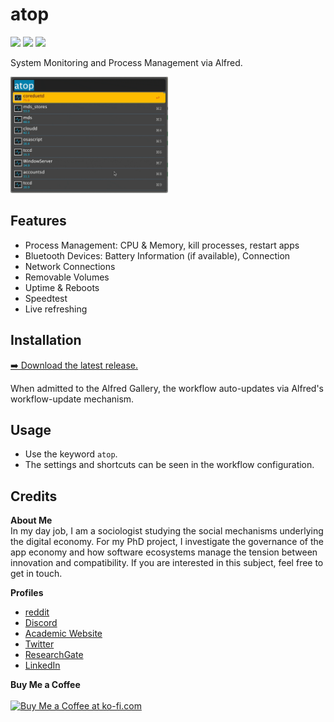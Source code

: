 <!-- LTeX: enabled=false -->
# atop
<!-- LTeX: enabled=true -->
![](https://img.shields.io/github/downloads/chrisgrieser/alfred-atop/total?label=Total%20Downloads&style=plastic) ![](https://img.shields.io/github/v/release/chrisgrieser/alfred-atop?label=Latest%20Release&style=plastic) [![](https://img.shields.io/badge/changelog-click%20here-FFE800?style=plastic)](./Changelog.md)

System Monitoring and Process Management via Alfred. 

<img src="./assets/showcase.gif" alt="alt text" width="50%">

## Features
- Process Management: CPU & Memory, kill processes, restart apps
- Bluetooth Devices: Battery Information (if available), Connection
- Network Connections
- Removable Volumes
- Uptime & Reboots
- Speedtest
- Live refreshing

## Installation
[➡️ Download the latest release.](https://github.com/chrisgrieser/alfred-atop/releases/latest)

When admitted to the Alfred Gallery, the workflow auto-updates via Alfred's workflow-update mechanism.

## Usage
- Use the keyword `atop`.
- The settings and shortcuts can be seen in the workflow configuration.

## Credits
<!-- vale Google.FirstPerson = NO -->
__About Me__  
In my day job, I am a sociologist studying the social mechanisms underlying the digital economy. For my PhD project, I investigate the governance of the app economy and how software ecosystems manage the tension between innovation and compatibility. If you are interested in this subject, feel free to get in touch.

__Profiles__  
- [reddit](https://www.reddit.com/user/pseudometapseudo)
- [Discord](https://discordapp.com/users/462774483044794368/)
- [Academic Website](https://chris-grieser.de/)
- [Twitter](https://twitter.com/pseudo_meta)
- [ResearchGate](https://www.researchgate.net/profile/Christopher-Grieser)
- [LinkedIn](https://www.linkedin.com/in/christopher-grieser-ba693b17a/)

__Buy Me a Coffee__  
<br>
<a href='https://ko-fi.com/Y8Y86SQ91' target='_blank'><img height='36' style='border:0px;height:36px;' src='https://cdn.ko-fi.com/cdn/kofi1.png?v=3' border='0' alt='Buy Me a Coffee at ko-fi.com' /></a>
